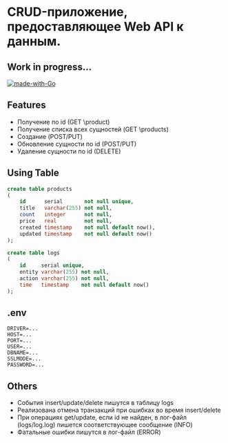 # CRUD-приложение, предоставляющее Web API к данным.

## Work in progress...

[![made-with-Go](https://img.shields.io/badge/Made%20with-Go-1f425f.svg)](http://golang.org)

## Features

- Получение по id (GET \product)
- Получение списка всех сущностей (GET \products)
- Создание (POST/PUT)
- Обновление сущности по id (POST/PUT)
- Удаление сущности по id (DELETE)

## Using Table

```sql
create table products
(
    id      serial       not null unique,
    title   varchar(255) not null,
    count   integer      not null,
    price   real         not null,
    created timestamp    not null default now(),
    updated timestamp    not null default now()
);
```

```sql
create table logs
(
    id     serial unique,
    entity varchar(255) not null,
    action varchar(255) not null,
    time   timestamp    not null default now()
);
```

## .env

```text
DRIVER=...
HOST=...
PORT=...
USER=...
DBNAME=...
SSLMODE=...
PASSWORD=...
```

## Others

- События insert/update/delete пишутся в таблицу logs
- Реализована отмена транзакций при ошибках во время insert/delete
- При операциях get/update, если id не найден, в лог-файл (logs/log.log) пишется соответствующее сообщение (INFO)
- Фатальные ошибки пишутся в лог-файл (ERROR)
